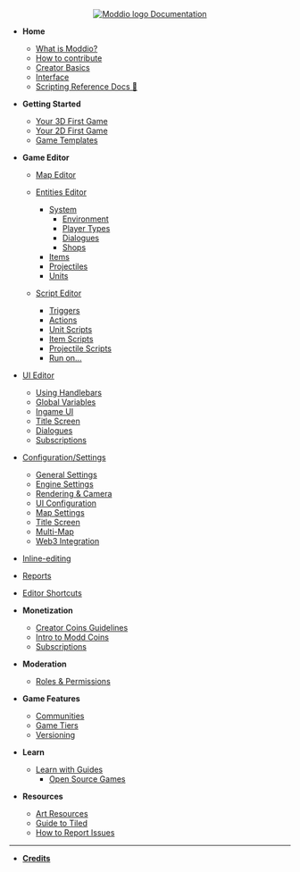 <!-- docs/_sidebar.md -->

<center>
<a href="https://docs.modd.io">
  <img src="https://www.modd.io/_next/static/media/logo.08e05f95.svg" alt="Moddio logo" style="margin-right: auto;">
  Documentation
</a>
</center>

<!-- markdownlint-disable-next-line MD041 -->

- **Home**

  - [What is Moddio?](/)
  - [How to contribute](how-to-contribute.md)
  - [Creator Basics](/overview/overview.md)
  - [Interface](overview/interface.md)
  - [Scripting Reference Docs 🔗](https://www.modd.io/docs)

- **Getting Started**

  - [Your 3D First Game](getting-started/first-game/first-game-tutorial.md)
  - [Your 2D First Game](getting-started/2D/your-first-2d-game.md)
  - [Game Templates](getting-started/first-game/game-templates.md)

- **Game Editor**

  <!-- * [Navigating the Workspace](/) -->
  - [Map Editor](game-editor/map-editor/map-editor.md)
  - [Entities Editor](game-editor/entities-editor/world.md)
      - [System](game-editor/entities-editor/system/system.md)
        - [Environment](game-editor/entities-editor/system/Environment.md)
        - [Player Types](game-editor/entities-editor/system/PlayerTypes.md)
        - [Dialogues](game-editor/entities-editor/system/dialogue.md)
        - [Shops](game-editor/entities-editor/system/Shop.md)
      - [Items](game-editor/items/items.md)
      - [Projectiles](game-editor/projectiles/projectiles.md)
      - [Units](game-editor/units/units.md)
  
  - [Script Editor](using-scripts/script-editor/script-editor.md)
    - [Triggers](using-scripts/script-editor/triggers.md)
    - [Actions](using-scripts/script-editor/actions.md)
    - [Unit Scripts](using-scripts/script-editor/unit_scripts.md)
    - [Item Scripts](using-scripts/script-editor/item_scripts.md)
    - [Projectile Scripts](using-scripts/script-editor/projectile_scripts.md)
    - [Run on...](using-scripts/script-editor/run-on.md)
<!-- TODO: check what this is and how to re-organize it -->

  - [UI Editor](workspaces/UI-editor.md)
    - [Using Handlebars](UI/using-handlebars.md)
    - [Global Variables](UI/global-UI.md)
    - [Ingame UI](UI/ingame-UI.md)
    - [Title Screen](UI/title-screen.md)
    - [Dialogues](UI/dialogues.md)
    - [Subscriptions](UI/subscription.md)
  - [Configuration/Settings](config/config.md)
    - [General Settings](config/general-settings.md)
    - [Engine Settings](config/engine-settings.md)
    - [Rendering & Camera](config/rendering-camera.md)
    - [UI Configuration](config/UI-config.md)
    - [Map Settings](config/map-settings.md)
    - [Title Screen](config/title-screen.md)
    - [Multi-Map](config/multimap.md)
    - [Web3 Integration](config/Web3.md)
    
  - [Inline-editing](workspaces/inline-editing.md)
  - [Reports](workspaces/reports.md)
  - [Editor Shortcuts](workspaces/editor-shortcuts.md)
  
- **Monetization**

  - [Creator Coins Guidelines](monetization/creator-coin-guideline.md)
  - [Intro to Modd Coins](monetization/intro-to-coins.md)
  - [Subscriptions](monetization/subscriptions.md)

- **Moderation**

  - [Roles & Permissions](moderation/roles.md)

- **Game Features**

  - [Communities](workspaces/communities.md)
  - [Game Tiers](workspaces/game-tiers.md)
  - [Versioning](workspaces/versioning.md)

- **Learn**

  - [Learn with Guides](guides/guides.md)
    - [Open Source Games](guides/open-source.md)

- **Resources**
  - [Art Resources](more-resources/art-links.md)
  - [Guide to Tiled](more-resources/tiled.md)
  - [How to Report Issues](more-resources/report-issues.md)

---

- **[Credits](credits.md)**
